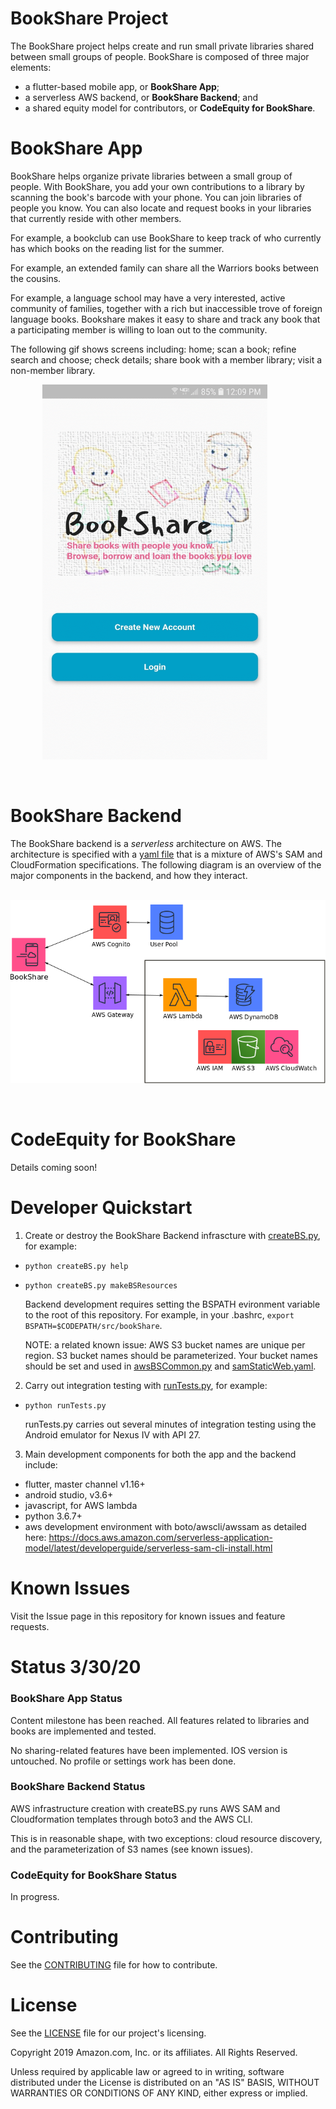 # BookShare Project

The BookShare project helps create and run small private libraries
shared between small groups of people.  BookShare is composed of three
major elements:

 * a flutter-based mobile app, or **BookShare App**; 
 * a serverless AWS backend, or **BookShare Backend**; and
 * a shared equity model for contributors, or **CodeEquity for BookShare**.

# BookShare App

BookShare helps organize private libraries between a small group of
people.  With BookShare, you add your own contributions to a library
by scanning the book's barcode with your phone.  You can join
libraries of people you know.  You can also locate and request books
in your libraries that currently reside with other members.

For example, a bookclub can use BookShare to keep track of who
currently has which books on the reading list for the summer.

For example, an extended family can share all the Warriors books
between the cousins.

For example, a language school may have a very interested, active
community of families, together with a rich but inaccessible trove of
foreign language books.  Bookshare makes it easy to share and track
any book that a participating member is willing to loan out to the
community.

The following gif shows screens including: home; scan a book; refine
search and choose; check details; share book with a member library;
visit a non-member library.

<p float="left">
  &nbsp;&nbsp;&nbsp;&nbsp;&nbsp;&nbsp;&nbsp;&nbsp;&nbsp;&nbsp;&nbsp;&nbsp
  <img src="doc/images/bookshare.gif" width="360" height="600"  />
</p>

<br>


# BookShare Backend

The BookShare backend is a _serverless_ architecture on AWS.  The
architecture is specified with a [yaml
file](bookShareApp/samInfrastructure.yaml) that is a mixture of AWS's
SAM and CloudFormation specifications.  The following diagram is an
overview of the major components in the backend, and how they interact.

<p float="left">
  &nbsp;&nbsp;&nbsp;&nbsp;&nbsp;&nbsp;&nbsp;&nbsp;&nbsp;&nbsp;&nbsp;&nbsp
  <img src="doc/images/bookshare_backend.png" />
</p>

<br>

# CodeEquity for BookShare

Details coming soon!


# Developer Quickstart

1. Create or destroy the BookShare Backend infrascture with
[createBS.py](bookShareApp/createBS.py), for example:
* `python createBS.py help`
* `python createBS.py makeBSResources`

   Backend development requires setting the BSPATH evironment variable
   to the root of this repository.  For example, in your .bashrc,
   `export BSPATH=$CODEPATH/src/bookShare`.

   NOTE: a related known issue: AWS S3 bucket names are unique per
   region.  S3 bucket names should be parameterized.  Your bucket
   names should be set and used in
   [awsBSCommon.py](ops/awsUtils/awsBSCommon.py) and
   [samStaticWeb.yaml](bookShareApp/samStaticWeb.yaml).

2. Carry out integration testing with
[runTests.py](bookShareApp/runTests.py), for example:
* `python runTests.py`

   runTests.py carries out several minutes of integration testing using the Android emulator for
   Nexus IV with API 27.

3. Main development components for both the app and the backend include: 
* flutter, master channel  v1.16+
* android studio, v3.6+
* javascript, for AWS lambda 
* python 3.6.7+
* aws development environment with boto/awscli/awssam as detailed
here: https://docs.aws.amazon.com/serverless-application-model/latest/developerguide/serverless-sam-cli-install.html


# Known Issues

Visit the Issue page in this repository for known issues and feature requests.


# Status 3/30/20

### BookShare App Status

 Content milestone has been reached.  All features related to 
 libraries and books are implemented and tested.

 No sharing-related features have been implemented.  IOS version is
 untouched.  No profile or settings work has been done.

### BookShare Backend Status

 AWS infrastructure creation with createBS.py runs AWS SAM and
 Cloudformation templates through boto3 and the AWS CLI.  

 This is in reasonable shape, with two exceptions: cloud resource
 discovery, and the parameterization of S3 names (see known issues).

### CodeEquity for BookShare Status

 In progress.


# Contributing

See the [CONTRIBUTING](CONTRIBUTING.md) file for how to contribute.

# License

See the [LICENSE](LICENSE) file for our project's licensing.

Copyright 2019 Amazon.com, Inc. or its affiliates. All Rights Reserved.

Unless required by applicable law or agreed to in writing, software distributed under the License is distributed on an "AS IS" BASIS, WITHOUT WARRANTIES OR CONDITIONS OF ANY KIND, either express or implied. 


